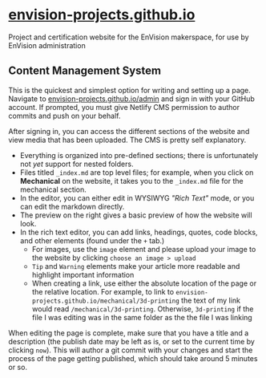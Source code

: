 # [envision-projects.github.io](https://envision-projects.github.io)
Project and certification website for the EnVision makerspace, for use by EnVision administration

## Content Management System

This is the quickest and simplest option for writing and setting up a page. Navigate to [envision-projects.github.io/admin](https://envision-projects.github.io/admin) and sign in with your GitHub account. If prompted, you must give Netlify CMS permission to author commits and push on your behalf. 

After signing in, you can access the different sections of the website and view media that has been uploaded. The CMS is pretty self explanatory.

- Everything is organized into pre-defined sections; there is unfortunately not _yet_ support for nested folders. 
- Files titled `_index.md` are top level files; for example, when you click on **Mechanical** on the website, it takes you to the `_index.md` file for the mechanical section. 
- In the editor, you can either edit in WYSIWYG _"Rich Text"_ mode, or you can edit the markdown directly. 
- The preview on the right gives a basic preview of how the website will look.
- In the rich text editor, you can add links, headings, quotes, code blocks, and other elements (found under the `+` tab.)
  - For images, use the `image` element and please upload your image to the website by clicking `choose an image > upload`
  - `Tip` and `Warning` elements make your article more readable and highlight important information
  - When creating a link, use either the absolute location of the page or the relative location. For example, to link to `envision-projects.github.io/mechanical/3d-printing` the text of my link would read `/mechanical/3d-printing`. Otherwise, `3d-printing` if the file I was editing was in the same folder as the the file I was linking

When editing the page is complete, make sure that you have a title and a description (the publish date may be left as is, or set to the current time by clicking `now`). This will author a git commit with your changes and start the process of the page getting published, which should take around 5 minutes or so. 
